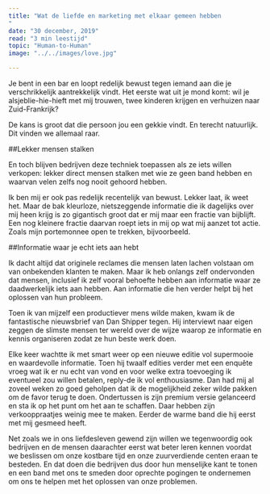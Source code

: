 ```yaml
---
title: "Wat de liefde en marketing met elkaar gemeen hebben
"
date: "30 december, 2019"
read: "3 min leestijd"
topic: "Human-to-Human"
image: "../../images/love.jpg"

---
```

Je bent in een bar en loopt redelijk bewust tegen iemand aan die je verschrikkelijk aantrekkelijk vindt. Het eerste wat uit je mond komt:  wil je alsjeblie-hie-hieft met mij trouwen, twee kinderen krijgen en verhuizen naar Zuid-Frankrijk?

De kans is groot dat die persoon jou een gekkie vindt. En terecht natuurlijk. Dit vinden we allemaal raar.

##Lekker mensen stalken

En toch blijven bedrijven deze techniek toepassen als ze iets willen verkopen: lekker direct mensen stalken met wie ze geen band hebben en waarvan velen zelfs nog nooit gehoord hebben.

Ik ben mij er ook pas redelijk recentelijk van bewust. Lekker laat, ik weet het. Maar de bak kleurloze, nietszeggende informatie die ik dagelijks over mij heen krijg is zo gigantisch groot dat er mij maar een fractie van bijblijft. Een nog kleinere fractie daarvan roept iets in mij op wat mij aanzet tot actie. Zoals mijn portemonnee open te trekken, bijvoorbeeld.

##Informatie waar je echt iets aan hebt

Ik dacht altijd dat originele reclames die mensen laten lachen volstaan om van onbekenden klanten te maken. Maar ik heb onlangs zelf ondervonden dat mensen, inclusief ik zelf vooral behoefte hebben aan informatie waar ze daadwerkelijk iets aan hebben. Aan informatie die hen verder helpt bij het oplossen van hun probleem.

Toen ik van mijzelf een productiever mens wilde maken, kwam ik de fantastische nieuwsbrief van Dan Shipper tegen. Hij interviewt naar eigen zeggen de slimste mensen ter wereld over de wijze waarop ze informatie en kennis organiseren zodat ze hun beste werk doen.

Elke keer wachtte ik met smart weer op een nieuwe editie vol supermooie en waardevolle informatie. Toen hij twaalf edities verder met een enquête vroeg wat ik er nu echt van vond en voor welke extra toevoeging ik eventueel zou willen betalen, reply-de ik vol enthousiasme. Dan had mij al zoveel weken zo goed geholpen dat ik de mogelijkheid zeker wilde pakken om de favor terug te doen. Ondertussen is zijn premium versie gelanceerd en sta ik op het punt om het aan te schaffen. Daar hebben zijn verkooppraatjes weinig mee te maken. Eerder de warme band die hij eerst met mij gesmeed heeft.

Net zoals we in ons liefdesleven gewend zijn willen we tegenwoordig ook bedrijven en de mensen daarachter eerst wat beter leren kennen voordat we beslissen om onze kostbare tijd en onze zuurverdiende centen eraan te besteden. En dat doen die bedrijven dus door hun menselijke kant te tonen en een band met ons te smeden door oprechte pogingen te ondernemen om ons te helpen met het oplossen van onze problemen.
